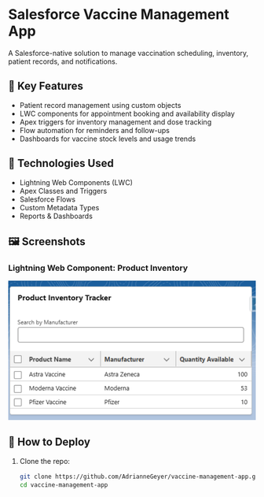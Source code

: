 # Salesforce Vaccine Management App

A Salesforce-native solution to manage vaccination scheduling, inventory, patient records, and notifications.

## 🔧 Key Features
- Patient record management using custom objects
- LWC components for appointment booking and availability display
- Apex triggers for inventory management and dose tracking
- Flow automation for reminders and follow-ups
- Dashboards for vaccine stock levels and usage trends

## 🧪 Technologies Used
- Lightning Web Components (LWC)
- Apex Classes and Triggers
- Salesforce Flows
- Custom Metadata Types
- Reports & Dashboards

## 🖼️ Screenshots

### Lightning Web Component: Product Inventory
![Product Inventory](productInventory/assets/images/product_component.png)

## 🚀 How to Deploy
1. Clone the repo:
   ```bash
   git clone https://github.com/AdrianneGeyer/vaccine-management-app.git
   cd vaccine-management-app
